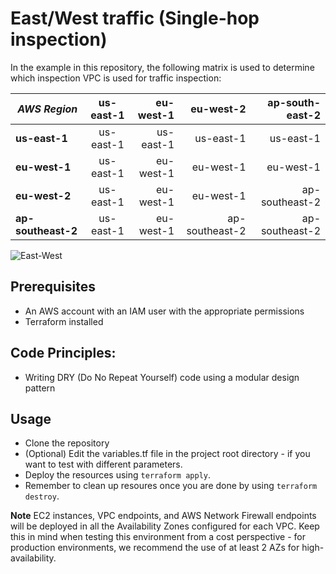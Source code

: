 # East/West traffic (Single-hop inspection)

In the example in this repository, the following matrix is used to determine which inspection VPC is used for traffic inspection:

| *AWS Region*       | us-east-1 | eu-west-1 | eu-west-2      | ap-south-east-2 |
| --------------     |:---------:| ---------:| --------------:| ---------------:|
| **us-east-1**      | us-east-1 | us-east-1 | us-east-1      | us-east-1       |
| **eu-west-1**      | us-east-1 | eu-west-1 | eu-west-1      | eu-west-1       | 
| **eu-west-2**      | us-east-1 | eu-west-1 | eu-west-1      | ap-southeast-2  |
| **ap-southeast-2** | us-east-1 | eu-west-1 | ap-southeast-2 | ap-southeast-2  |

![East-West](../../images/east_west_singlehop.png)

## Prerequisites
- An AWS account with an IAM user with the appropriate permissions
- Terraform installed

## Code Principles:
- Writing DRY (Do No Repeat Yourself) code using a modular design pattern

## Usage
- Clone the repository
- (Optional) Edit the variables.tf file in the project root directory - if you want to test with different parameters.
- Deploy the resources using `terraform apply`.
- Remember to clean up resoures once you are done by using `terraform destroy`.

**Note** EC2 instances, VPC endpoints, and AWS Network Firewall endpoints will be deployed in all the Availability Zones configured for each VPC. Keep this in mind when testing this environment from a cost perspective - for production environments, we recommend the use of at least 2 AZs for high-availability.
